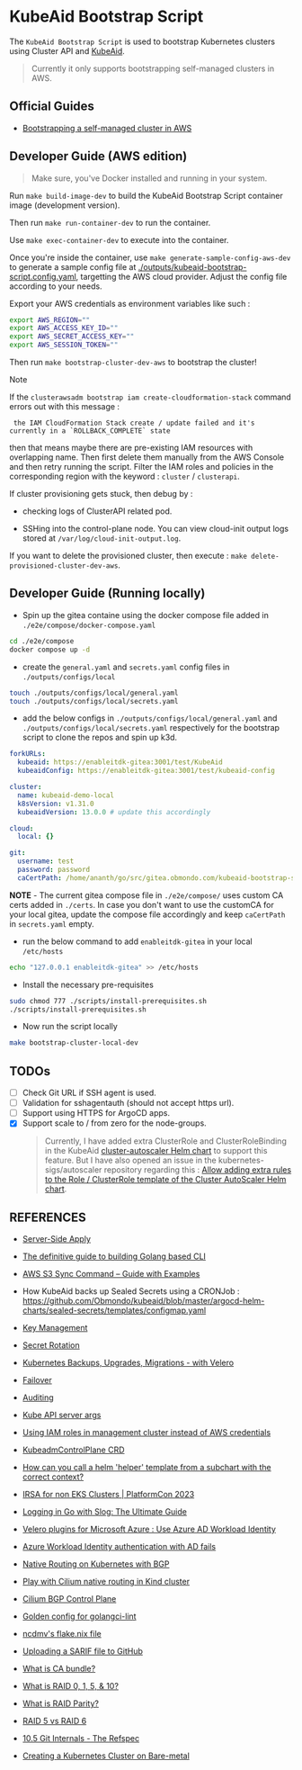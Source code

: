 # KubeAid Bootstrap Script

The `KubeAid Bootstrap Script` is used to bootstrap Kubernetes clusters using Cluster API and [KubeAid](https://github.com/Obmondo/KubeAid).

> Currently it only supports bootstrapping self-managed clusters in AWS.

## Official Guides

- [Bootstrapping a self-managed cluster in AWS](https://github.com/Obmondo/KubeAid/blob/master/docs/aws/capi/cluster.md)

## Developer Guide (AWS edition)

> Make sure, you've Docker installed and running in your system.

Run `make build-image-dev` to build the KubeAid Bootstrap Script container image (development version).

Then run `make run-container-dev` to run the container.

Use `make exec-container-dev` to execute into the container.

Once you're inside the container, use `make generate-sample-config-aws-dev` to generate a sample config file at [./outputs/kubeaid-bootstrap-script.config.yaml](./outputs/kubeaid-bootstrap-script.config.yaml), targetting the AWS cloud provider. Adjust the config file according to your needs.

Export your AWS credentials as environment variables like such :

```sh
export AWS_REGION=""
export AWS_ACCESS_KEY_ID=""
export AWS_SECRET_ACCESS_KEY=""
export AWS_SESSION_TOKEN=""
```

Then run `make bootstrap-cluster-dev-aws` to bootstrap the cluster!

> [!NOTE]
> If the `clusterawsadm bootstrap iam create-cloudformation-stack` command errors out with this message :
>
>      the IAM CloudFormation Stack create / update failed and it's currently in a `ROLLBACK_COMPLETE` state
>
> then that means maybe there are pre-existing IAM resources with overlapping name. Then first delete them manually from the AWS Console and then retry running the script. Filter the IAM roles and policies in the corresponding region with the keyword : `cluster` / `clusterapi`.

If cluster provisioning gets stuck, then debug by :

- checking logs of ClusterAPI related pod.

- SSHing into the control-plane node. You can view cloud-init output logs stored at `/var/log/cloud-init-output.log`.

If you want to delete the provisioned cluster, then execute : `make delete-provisioned-cluster-dev-aws`.

## Developer Guide (Running locally)

- Spin up the gitea containe using the docker compose file added in `./e2e/compose/docker-compose.yaml`

 ```bash
 cd ./e2e/compose
 docker compose up -d
 ```

- create the `general.yaml` and `secrets.yaml` config files in `./outputs/configs/local`

```bash
touch ./outputs/configs/local/general.yaml
touch ./outputs/configs/local/secrets.yaml
```

- add the below configs in `./outputs/configs/local/general.yaml` and `./outputs/configs/local/secrets.yaml` respectively for the bootstrap script to clone the repos and spin up k3d.

```yaml
forkURLs:
  kubeaid: https://enableitdk-gitea:3001/test/KubeAid
  kubeaidConfig: https://enableitdk-gitea:3001/test/kubeaid-config

cluster:
  name: kubeaid-demo-local
  k8sVersion: v1.31.0
  kubeaidVersion: 13.0.0 # update this accordingly

cloud:
  local: {}
```

```yaml
git:
  username: test
  password: password
  caCertPath: /home/ananth/go/src/gitea.obmondo.com/kubeaid-bootstrap-script/certs/custom-rootCA.pem # change this to match your local path
```

**NOTE** - The current gitea compose file in `./e2e/compose/` uses custom CA certs added in `./certs`. In case you don't want to use the customCA for your local gitea, update the compose file accordingly and keep `caCertPath` in `secrets.yaml` empty.

- run the below command to add `enableitdk-gitea` in your local `/etc/hosts`

```bash
echo "127.0.0.1 enableitdk-gitea" >> /etc/hosts
```

- Install the necessary pre-requisites

```bash
sudo chmod 777 ./scripts/install-prerequisites.sh
./scripts/install-prerequisites.sh
```

- Now run the script locally

```bash
make bootstrap-cluster-local-dev
```

## TODOs

- [ ] Check Git URL if SSH agent is used.
- [ ] Validation for sshagentauth (should not accept https url).
- [ ] Support using HTTPS for ArgoCD apps.
- [x] Support scale to / from zero for the node-groups.
  > Currently, I have added extra ClusterRole and ClusterRoleBinding in the KubeAid [cluster-autoscaler Helm chart](https://github.com/Obmondo/kubeaid/tree/master/argocd-helm-charts/cluster-autoscaler) to support this feature.
  > But I have also opened an issue in the kubernetes-sigs/autoscaler repository regarding this : [Allow adding extra rules to the Role / ClusterRole template of the Cluster AutoScaler Helm chart](https://github.com/kubernetes/autoscaler/issues/7680).

## REFERENCES

- [Server-Side Apply](https://kubernetes.io/docs/reference/using-api/server-side-apply/#comparison-with-client-side-apply)

- [The definitive guide to building Golang based CLI](https://www.youtube.com/watch?v=SSRIn5DAmyw)

- [AWS S3 Sync Command – Guide with Examples](https://spacelift.io/blog/aws-s3-sync)

- How KubeAid backs up Sealed Secrets using a CRONJob : <https://github.com/Obmondo/kubeaid/blob/master/argocd-helm-charts/sealed-secrets/templates/configmap.yaml>

- [Key Management](https://playbook.stakater.com/content/workshop/sealed-secrets/management.html)

- [Secret Rotation](https://github.com/bitnami-labs/sealed-secrets?tab=readme-ov-file#secret-rotation)

- [Kubernetes Backups, Upgrades, Migrations - with Velero](https://youtu.be/zybLTQER0yY?si=qOZcizBqPOeouJ7y)

- [Failover](https://docs.hetzner.com/robot/dedicated-server/ip/failover/)

- [Auditing](https://kubernetes.io/docs/tasks/debug/debug-cluster/audit/)

- [Kube API server args](https://kubernetes.io/docs/reference/command-line-tools-reference/kube-apiserver/)

- [Using IAM roles in management cluster instead of AWS credentials](https://cluster-api-aws.sigs.k8s.io/topics/using-iam-roles-in-mgmt-cluster)

- [KubeadmControlPlane CRD](https://github.com/kubernetes-sigs/cluster-api/blob/main/controlplane/kubeadm/config/crd/bases/controlplane.cluster.x-k8s.io_kubeadmcontrolplanes.yaml)

- [How can you call a helm 'helper' template from a subchart with the correct context?](https://stackoverflow.com/questions/47791971/how-can-you-call-a-helm-helper-template-from-a-subchart-with-the-correct-conte)

- [IRSA for non EKS Clusters | PlatformCon 2023](https://www.youtube.com/watch?v=otmLHWW3Tos)

- [Logging in Go with Slog: The Ultimate Guide](https://betterstack.com/community/guides/logging/logging-in-go/)

- [Velero plugins for Microsoft Azure : Use Azure AD Workload Identity](https://github.com/vmware-tanzu/velero-plugin-for-microsoft-azure/blob/main/README.md#option-3-use-azure-ad-workload-identity)

- [Azure Workload Identity authentication with AD fails](https://github.com/vmware-tanzu/velero/issues/8324)

- [Native Routing on Kubernetes with BGP](https://ardaxi.com/blog/k8s-bgp/)

- [Play with Cilium native routing in Kind cluster](https://medium.com/@nahelou.j/play-with-cilium-native-routing-in-kind-cluster-5a9e586a81ca)

- [Cilium BGP Control Plane](https://github.com/cilium/cilium/blob/main/pkg/bgpv1/README.md)

- [Golden config for golangci-lint](https://gist.github.com/maratori/47a4d00457a92aa426dbd48a18776322)

- [ncdmv's flake.nix file](https://github.com/aksiksi/ncdmv/blob/main/flake.nix)

- [Uploading a SARIF file to GitHub](https://docs.github.com/en/code-security/code-scanning/integrating-with-code-scanning/uploading-a-sarif-file-to-github)

- [What is CA bundle?](https://www.namecheap.com/support/knowledgebase/article.aspx/986/69/what-is-ca-bundle/)

- [What is RAID 0, 1, 5, & 10?](https://www.youtube.com/watch?v=U-OCdTeZLac)

- [What is RAID Parity?](https://www.youtube.com/watch?v=BjuBloMHhKk)

- [RAID 5 vs RAID 6](https://www.youtube.com/watch?v=UuUgfCvt9-Q)

- [10.5 Git Internals - The Refspec](https://git-scm.com/book/en/v2/Git-Internals-The-Refspec?utm_source=chatgpt.com)

- [Creating a Kubernetes Cluster on Bare-metal](https://docs.kubermatic.com/kubeone/v1.10/tutorials/creating-clusters-baremetal/)

